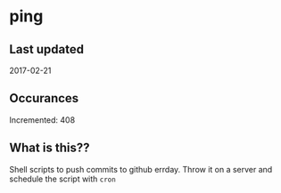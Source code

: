 # ping

## Last updated
2017-02-21

## Occurances
Incremented: 408

## What is this??
Shell scripts to push commits to github errday. Throw it on a server and schedule the script with `cron`
